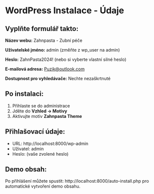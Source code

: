# WordPress Instalace - Údaje

## Vyplňte formulář takto:

**Název webu:** Zahnpasta - Zubní péče

**Uživatelské jméno:** admin
(změňte z wp_user na admin)

**Heslo:** ZahnPasta2024!
(nebo si vyberte vlastní silné heslo)

**E-mailová adresa:** Puzik@outlook.com

**Dostupnost pro vyhledávače:** Nechte nezaškrtnuté

## Po instalaci:

1. Přihlaste se do administrace
2. Jděte do **Vzhled → Motivy**
3. Aktivujte motiv **Zahnpasta Theme**

## Přihlašovací údaje:
- URL: http://localhost:8000/wp-admin
- Uživatel: admin
- Heslo: (vaše zvolené heslo)

## Demo obsah:
Po přihlášení můžete spustit:
http://localhost:8000/auto-install.php
pro automatické vytvoření demo obsahu.